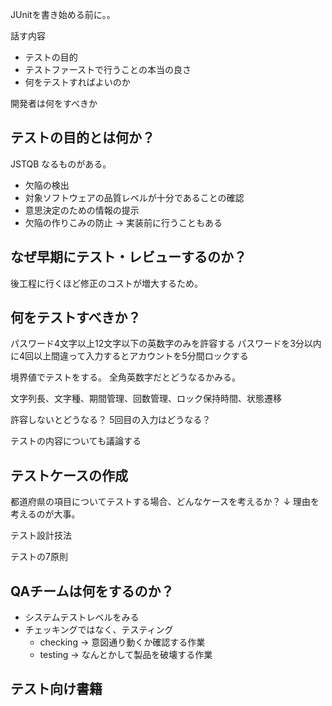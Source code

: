 JUnitを書き始める前に。。

話す内容

* テストの目的
* テストファーストで行うことの本当の良さ
* 何をテストすればよいのか


開発者は何をすべきか


## テストの目的とは何か？

JSTQB なるものがある。

* 欠陥の検出
* 対象ソフトウェアの品質レベルが十分であることの確認
* 意思決定のための情報の提示
* 欠陥の作りこみの防止 → 実装前に行うこともある

## なぜ早期にテスト・レビューするのか？
後工程に行くほど修正のコストが増大するため。


## 何をテストすべきか？
パスワード4文字以上12文字以下の英数字のみを許容する
パスワードを3分以内に4回以上間違って入力するとアカウントを5分間ロックする

境界値でテストをする。
全角英数字だとどうなるかみる。

文字列長、文字種、期間管理、回数管理、ロック保持時間、状態遷移

許容しないとどうなる？
5回目の入力はどうなる？

テストの内容についても議論する

## テストケースの作成

都道府県の項目についてテストする場合、どんなケースを考えるか？
↓
理由を考えるのが大事。

テスト設計技法

テストの7原則

## QAチームは何をするのか？

* システムテストレベルをみる
* チェッキングではなく、テスティング
  * checking → 意図通り動くか確認する作業
  * testing → なんとかして製品を破壊する作業

## テスト向け書籍

